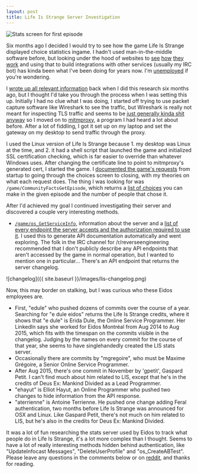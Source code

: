 ```yaml
---
layout: post
title: Life Is Strange Server Investigation
---
```


![Stats screen for first episode](http://i1065.photobucket.com/albums/u395/noothere/Life%20Is%20Strangetrade_20150131152817_zps4d21vm40.jpg)

Six months ago I decided I would try to see how the game Life Is Strange displayed choice statistics ingame. I hadn't used man-in-the-middle software before, but looking under the hood of websites to [see](https://github.com/blha303/getlyrics) [how](https://github.com/blha303/watchshow) [they](https://github.com/blha303/factorio-serverlist) [work](https://gist.github.com/blha303/a3aa964af48378768aab787daaaab8c7) and using that to build integrations with other services (usually my IRC bot) has kinda been what I've been doing for years now. I'm [unemployed](https://stackoverflow.com/story/blha303) if you're wondering.

I [wrote up all relevant information](https://gist.github.com/blha303/101e0db0bf63ea07b1f55862947c9065) back when I did this research six months ago, but I thought I'd take you through the process when I was setting this up. Initially I had no clue what I was doing, I started off trying to use packet capture software like Wireshark to see the traffic, but Wireshark is really not meant for inspecting TLS traffic and seems to be [just generally kinda shit anyway](https://gist.github.com/blha303/724bcc828da9a29947c39e168a540b7a) so I moved on to [mitmproxy](https://mitmproxy.org/), a program I had heard a lot about before. After a lot of fiddling, I got it set up on my laptop and set the gateway on my desktop to send traffic through the proxy.

I used the Linux version of Life Is Strange because 1. my desktop was Linux at the time, and 2. it had a shell script that launched the game and initialized SSL certification checking, which is far easier to override than whatever Windows uses. After changing the certificate line to point to mitmproxy's generated cert, I started the game. I [documented the game's requests](https://gist.github.com/blha303/101e0db0bf63ea07b1f55862947c9065#on-game-start) from startup to going through the choices screen to closing, with my theories on what each request does. The thing I was looking for was `/game/CommunityFactsGetEpisode`, which returns a [list of choices](https://gist.github.com/blha303/cec90d1d2e351c33d39ddddd880cd252) you can make in the given episode and the number of people that chose it.

After I'd achieved my goal I continued investigating their server and discovered a couple very interesting methods.

* [`/game/os_GetServiceInfo`](https://gist.github.com/blha303/8c5b925f95c23c08197ac3a82e1bee15), information about the server and a [list of every endpoint the server accepts and the authorization required to use it](https://gist.github.com/blha303/101e0db0bf63ea07b1f55862947c9065#file-zgenerateddocs-md). I used this to generate API documentation automatically and went exploring. The folk in the IRC channel for /r/reverseengineering recommended that I don't publicly describe any API endpoints that aren't accessed by the game in normal operation, but I wanted to mention one in particular... There's an API endpoint that returns the server changelog.

![changelog]({{ site.baseurl }}/images/lis-changelog.png)

Now, this may border on stalking, but I was curious who these Eidos employees are.

* First, "edule" who pushed dozens of commits over the course of a year. Searching for "e dule eidos" returns the Life Is Strange credits, where it shows that "e dule" is Erida Dule, the Online Service Programmer. Her LinkedIn says she worked for Eidos Montréal from Aug 2014 to Aug 2015, which fits with the timespan on the commits visible in the changelog. Judging by the names on every commit for the course of that year, she seems to have singlehandedly created the LIS stats server.
* Occasionally there are commits by "mgregoire", who must be Maxime Grégoire, a Senior Online Service Programmer.
* After Aug 2015, there's one commit in November by 'gpetit', Gaspard Petit. I can't find much about him related to LIS, except that he's in the credits of Deus Ex: Mankind Divided as a Lead Programmer.
* "ehayut" is Elliot Hayut, an Online Programmer who pushed two changes to hide information from the API response.
* "aterrienne" is Antoine Terrienne. He pushed one change adding Feral authentication, two months before Life Is Strange was announced for OSX and Linux. Like Gaspard Petit, there's not much on him related to LIS, but he's also in the credits for Deus Ex: Mankind Divided.

It was a lot of fun researching the stats server used by Eidos to track what people do in Life Is Strange, it's a lot more complex than I thought. Seems to have a lot of really interesting methods hidden behind authentication, like "UpdateInfocast Messages", "DeleteUserProfile" and "os\_CreateABTest". Please leave any questions in the comments below or on [reddit](https://reddit.com/domain/blog.b303.me), and thanks for reading.
